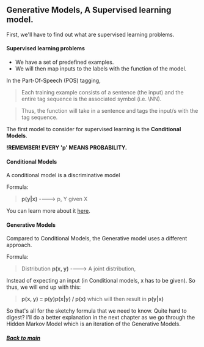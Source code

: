 ## Generative Models, A Supervised learning model.

First, we'll have to find out what are supervised learning problems.
#### Supervised learning problems
- We have a set of predefined examples.
- We will then map inputs to the labels with the function of the model.

In the Part-Of-Speech (POS) tagging,
> Each training example consists of a sentence (the input) and the entire tag
sequence is the associated symbol (i.e. \NN).

> Thus, the function will take in a sentence and tags the input/s with
the tag sequence.

The first model to consider for supervised learning is the **Conditional Models**.

**!REMEMBER! EVERY 'p' MEANS PROBABILITY.**

#### Conditional Models
A conditional model is a discriminative model

Formula:
>  **p(y|x)** ----> p, Y given X

You can learn more about it [here](https://cs.stackexchange.com/questions/16777/hidden-markov-model-in-tagging-problem).

#### Generative Models
Compared to Conditional Models, the Generative model uses a different approach.

Formula:
> Distribution **p(x, y)** ----> A joint distribution,

Instead of expecting an input (in Conditional models, x has to be given). So thus,
 we will end up with this:

> **p(x, y) = p(y)p(x|y) / p(x)** which will then result in **p(y|x)**

So that's all for the sketchy formula that we need to know. Quite hard to digest?
I'll do a better explanation in the next chapter as we go through the Hidden Markov Model which is an iteration of the Generative Models.

##### [Back to main](https://github.com/nixxholas/nlp-exploration/)
